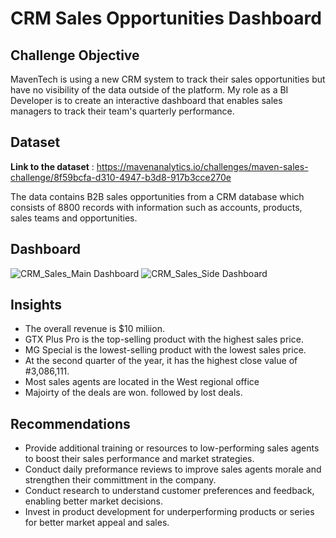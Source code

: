 # CRM Sales Opportunities Dashboard

## Challenge Objective
MavenTech is using a new CRM system to track their sales opportunities but have no visibility of the data outside of the platform. My role as a BI Developer is to create an interactive dashboard that enables sales managers to track their team's quarterly performance.

## Dataset

**Link to the dataset** : https://mavenanalytics.io/challenges/maven-sales-challenge/8f59bcfa-d310-4947-b3d8-917b3cce270e

The data contains B2B sales opportunities from a CRM database which consists of 8800 records with information such as accounts, products, sales teams and opportunities.

## Dashboard
![CRM_Sales_Main Dashboard](https://github.com/user-attachments/assets/de411c66-25a4-46f9-a564-207a4f096b26)
![CRM_Sales_Side Dashboard](https://github.com/user-attachments/assets/2ac346a6-9918-419e-a749-d469fb4ffa84)

## Insights
- The overall revenue is $10 miliion.
- GTX Plus Pro is the top-selling product with the highest sales price.
- MG Special is the lowest-selling product with the lowest sales price.
- At the second quarter of the year, it has the highest close value of #3,086,111.
- Most sales agents are located in the West regional office
- Majoirty of the deals are won. followed by lost deals.

## Recommendations
- Provide additional training or resources to low-performing sales agents to boost their sales performance and market strategies.
- Conduct daily preformance reviews to improve sales agents morale and strengthen their committment in the company.
- Conduct research to understand customer preferences and feedback, enabling better market decisions.
- Invest in product development for underperforming products or series for better market appeal and sales.
